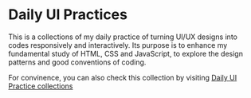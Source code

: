 # Daily UI Practices

This is a collections of my daily practice of turning UI/UX designs into codes responsively and interactively. Its purpose is to enhance my fundamental study of HTML, CSS and JavaScript, to explore the design patterns and good conventions of coding.

For convinence, you can also check this collection by visiting [Daily UI Practice collections](http://Liping-Yin.github.io/daily-ui-practice) 